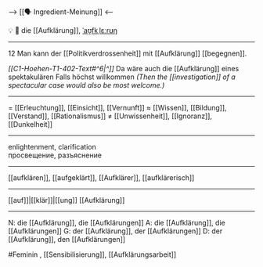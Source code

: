 --> [[🗣️ Ingredient-Meinung]] <--

💡 🔴 die [[Aufklärung]], [ˈaʊ̯fkˌlɛːrʊŋ](https://youglish.com/pronounce/Aufklärung/german)

---
12 Man kann der [[Politikverdrossenheit]] mit [[Aufklärung]] [[begegnen]].

*[[C1-Hoehen-T1-402-Text#^6|^]]* Da wäre auch die [[Aufklärung]] eines spektakulären Falls höchst willkommen
*(Then the [[investigation]] of a spectacular case would also be most welcome.)*


---
= [[Erleuchtung]], [[Einsicht]], [[Vernunft]]
≈ [[Wissen]], [[Bildung]], [[Verstand]], [[Rationalismus]]
≠ [[Unwissenheit]], [[Ignoranz]], [[Dunkelheit]]

---
enlightenment, clarification  
просвещение, разъяснение

---
[[aufklären]], [[aufgeklärt]], [[Aufklärer]], [[aufklärerisch]]

---
[[auf]]|[[klär]]|[[ung]]
[[Aufklärung]]


---
N: die [[Aufklärung]], die [[Aufklärungen]]
A: die [[Aufklärung]], die [[Aufklärungen]]
G: der [[Aufklärung]], der [[Aufklärungen]]
D: der [[Aufklärung]], den [[Aufklärungen]]

#Feminin , [[Sensibilisierung]], [[Aufklärungsarbeit]]
